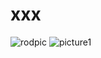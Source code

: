 # xxx
![rodpic](https://user-images.githubusercontent.com/84659419/125196574-05c51400-e28d-11eb-92ae-4c34403540e8.jpg)
![picture1](https://user-images.githubusercontent.com/84659419/125196709-66545100-e28d-11eb-9c67-484f53598eba.jpg)
